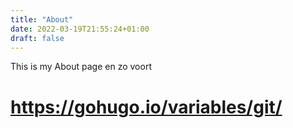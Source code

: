 ```yaml
---
title: "About"
date: 2022-03-19T21:55:24+01:00
draft: false
---
```


This is my About page
en zo voort

# https://gohugo.io/variables/git/  




